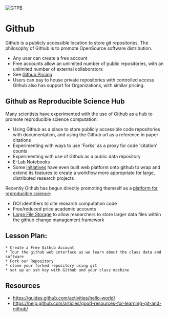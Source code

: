 ![GTPB](http://gtpb.igc.gulbenkian.pt/bicourses/images/GTPB2015logo.png "GTPB")

Github
========

Github is a publicly accessible location to store git repositories. The
philosophy of Github is to promote OpenSource software distribution.
  * Any user can create a free account
  * Free accounts allow an unlimited number of public repositories,
    with an unlimited number of external collaborators
  * See [Github Pricing](https://github.com/pricing)
  * Users can pay to house private repositories with controlled access
Github also has support for Organizations, with similar pricing.

Github as Reproducible Science Hub
---------------------
Many scientists have experimented with the use of Github as a hub to promote
reproducible science computation:
  * Using Github as a place to store publicly accessible code repositories
    with documentation, and using the Github url as a reference in paper
    citations
  * Experimenting with ways to use 'Forks' as a proxy for code 'citation'
    counts
  * Experimenting with use of Github as a public data repository
  * E-Lab Notebooks
  * Some [initiatives](https://osf.io/) have even built web platform onto
    github to wrap and extend its features to create a workflow more appropriate for large, distributed research projects

Recently Github has begun directly promoting themself as a [platform for reproducible science](https://github.com/blog/1840-improving-github-for-science):
  * DOI identifiers to cite research computation code
  * Free/reduced price academic accounts
  * [Large File Storage](https://github.com/blog/1986-announcing-git-large-file-storage-lfs) to allow researchers to store larger data files within the github change management framework

Lesson Plan:
------------
    * Create a Free Github Account
    * Tour the github web interface as we learn about the class data and software
    * Fork our Repository
    * clone your forked repository using git
    * set up an ssh key with Github and your class machine

Resources
---------
- https://guides.github.com/activities/hello-world/
- https://help.github.com/articles/good-resources-for-learning-git-and-github/
